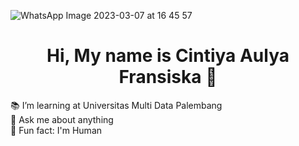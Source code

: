 ![WhatsApp Image 2023-03-07 at 16 45 57](https://user-images.githubusercontent.com/126873078/223387448-1ba8a1ff-8a14-47d3-a713-ed7bb288298c.jpeg)

<h1 style:text align="center">Hi, My name is Cintiya Aulya Fransiska 🌱</h1>

<!--
**Cintiyaulya14/Cintiyaulya14** is a ✨ _special_ ✨ repository because its `README.md` (this file) appears on your GitHub profile.
-->

📚 I’m learning at Universitas Multi Data Palembang <br>
🤔 Ask me about anything <br>
🤪 Fun fact: I'm Human
